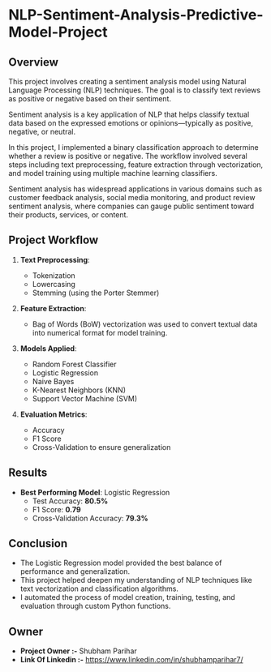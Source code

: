 # NLP-Sentiment-Analysis-Predictive-Model-Project

## Overview
This project involves creating a sentiment analysis model using Natural Language Processing (NLP) techniques. The goal is to classify text reviews as positive or negative based on their sentiment.

Sentiment analysis is a key application of NLP that helps classify textual data based on the expressed emotions or opinions—typically as positive, negative, or neutral.

In this project, I implemented a binary classification approach to determine whether a review is positive or negative. The workflow involved several steps including text preprocessing, feature extraction through vectorization, and model training using multiple machine learning classifiers.

Sentiment analysis has widespread applications in various domains such as customer feedback analysis, social media monitoring, and product review sentiment analysis, where companies can gauge public sentiment toward their products, services, or content.

## Project Workflow

1. **Text Preprocessing**:  
   - Tokenization
   - Lowercasing
   - Stemming (using the Porter Stemmer)
   
2. **Feature Extraction**:  
   - Bag of Words (BoW) vectorization was used to convert textual data into numerical format for model training.

3. **Models Applied**:  
   - Random Forest Classifier  
   - Logistic Regression  
   - Naive Bayes  
   - K-Nearest Neighbors (KNN)  
   - Support Vector Machine (SVM)  

4. **Evaluation Metrics**:  
   - Accuracy  
   - F1 Score  
   - Cross-Validation to ensure generalization

## Results
- **Best Performing Model**: Logistic Regression
  - Test Accuracy: **80.5%**
  - F1 Score: **0.79**
  - Cross-Validation Accuracy: **79.3%**

## Conclusion
- The Logistic Regression model provided the best balance of performance and generalization.
- This project helped deepen my understanding of NLP techniques like text vectorization and classification algorithms.
- I automated the process of model creation, training, testing, and evaluation through custom Python functions.

## Owner

- **Project Owner :-** Shubham Parihar
- **Link Of Linkedin :-** https://www.linkedin.com/in/shubhamparihar7/
